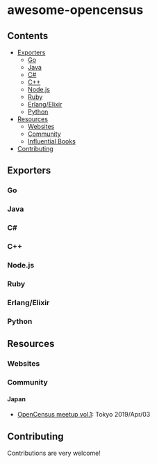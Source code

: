 # awesome-opencensus

## Contents

- [Exporters](#exporters)
  - [Go](#go)
  - [Java](#java)
  - [C#](#go)
  - [C++](#go)
  - [Node.js](#go)
  - [Ruby](#ruby)
  - [Erlang/Elixir](#erlang-elixir)
  - [Python](#python)
- [Resources](#resources)
  - [Websites](#websites)
  - [Community](#community)
  - [Influential Books](#influential-books)
- [Contributing](#contributing)

## Exporters

### Go

### Java

### C#

### C++

### Node.js

### Ruby

### Erlang/Elixir

### Python

## Resources

### Websites

### Community

#### Japan

* [OpenCensus meetup vol.1](https://opencensus.connpass.com/event/123885/): Tokyo 2019/Apr/03

## Contributing

Contributions are very welcome!
